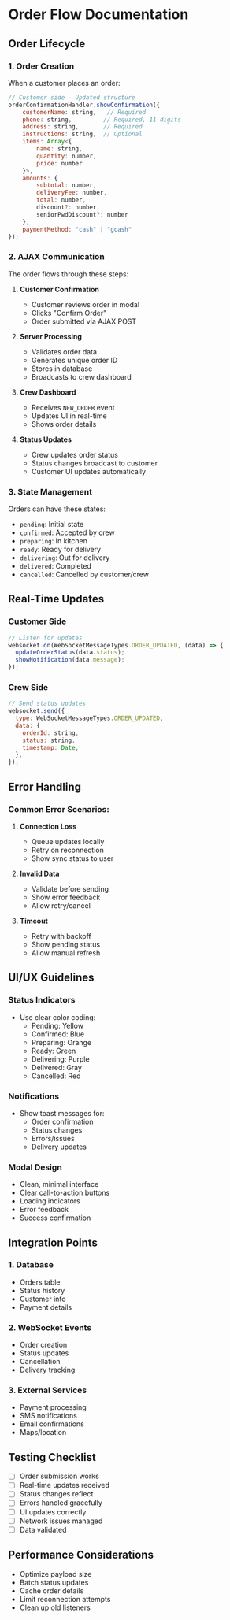 # Order Flow Documentation

## Order Lifecycle

### 1. Order Creation

When a customer places an order:

```javascript
// Customer side - Updated structure
orderConfirmationHandler.showConfirmation({
    customerName: string,   // Required
    phone: string,         // Required, 11 digits
    address: string,       // Required
    instructions: string,  // Optional
    items: Array<{
        name: string,
        quantity: number,
        price: number
    }>,
    amounts: {
        subtotal: number,
        deliveryFee: number,
        total: number,
        discount?: number,
        seniorPwdDiscount?: number
    },
    paymentMethod: "cash" | "gcash"
});
```

### 2. AJAX Communication

The order flows through these steps:

1. **Customer Confirmation**

   - Customer reviews order in modal
   - Clicks "Confirm Order"
   - Order submitted via AJAX POST

2. **Server Processing**

   - Validates order data
   - Generates unique order ID
   - Stores in database
   - Broadcasts to crew dashboard

3. **Crew Dashboard**

   - Receives `NEW_ORDER` event
   - Updates UI in real-time
   - Shows order details

4. **Status Updates**
   - Crew updates order status
   - Status changes broadcast to customer
   - Customer UI updates automatically

### 3. State Management

Orders can have these states:

- `pending`: Initial state
- `confirmed`: Accepted by crew
- `preparing`: In kitchen
- `ready`: Ready for delivery
- `delivering`: Out for delivery
- `delivered`: Completed
- `cancelled`: Cancelled by customer/crew

## Real-Time Updates

### Customer Side

```javascript
// Listen for updates
websocket.on(WebSocketMessageTypes.ORDER_UPDATED, (data) => {
  updateOrderStatus(data.status);
  showNotification(data.message);
});
```

### Crew Side

```javascript
// Send status updates
websocket.send({
  type: WebSocketMessageTypes.ORDER_UPDATED,
  data: {
    orderId: string,
    status: string,
    timestamp: Date,
  },
});
```

## Error Handling

### Common Error Scenarios:

1. **Connection Loss**

   - Queue updates locally
   - Retry on reconnection
   - Show sync status to user

2. **Invalid Data**

   - Validate before sending
   - Show error feedback
   - Allow retry/cancel

3. **Timeout**
   - Retry with backoff
   - Show pending status
   - Allow manual refresh

## UI/UX Guidelines

### Status Indicators

- Use clear color coding:
  - Pending: Yellow
  - Confirmed: Blue
  - Preparing: Orange
  - Ready: Green
  - Delivering: Purple
  - Delivered: Gray
  - Cancelled: Red

### Notifications

- Show toast messages for:
  - Order confirmation
  - Status changes
  - Errors/issues
  - Delivery updates

### Modal Design

- Clean, minimal interface
- Clear call-to-action buttons
- Loading indicators
- Error feedback
- Success confirmation

## Integration Points

### 1. Database

- Orders table
- Status history
- Customer info
- Payment details

### 2. WebSocket Events

- Order creation
- Status updates
- Cancellation
- Delivery tracking

### 3. External Services

- Payment processing
- SMS notifications
- Email confirmations
- Maps/location

## Testing Checklist

- [ ] Order submission works
- [ ] Real-time updates received
- [ ] Status changes reflect
- [ ] Errors handled gracefully
- [ ] UI updates correctly
- [ ] Network issues managed
- [ ] Data validated

## Performance Considerations

- Optimize payload size
- Batch status updates
- Cache order details
- Limit reconnection attempts
- Clean up old listeners
